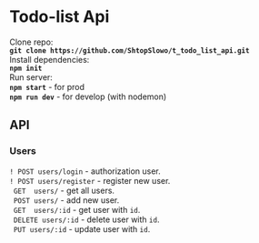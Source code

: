 # Todo-list Api
Clone repo:  
**```git clone https://github.com/ShtopSlowo/t_todo_list_api.git```**  
Install dependencies:  
**```npm init ```**  
Run server:  
**```npm start```** - for prod  
**```npm run dev```** - for develop (with nodemon)  

## API
### Users
```! POST users/login``` - authorization user.  
```! POST users/register``` - register new user.  
``` GET  users/``` - get all users.  
``` POST users/``` - add new user.  
``` GET  users/:id``` - get user with ```id```.  
``` DELETE users/:id``` - delete user with ```id```.  
``` PUT users/:id``` - update user with ```id```.  
